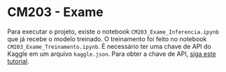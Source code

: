# CM203 - Exame

Para executar o projeto, existe o notebook `CM203_Exame_Inferencia.ipynb` que já recebe o modelo treinado. O treinamento foi feito no notebook `CM203_Exame_Treinamento.ipynb`. É necessário ter uma chave de API do Kaggle em um arquivo `kaggle.json`. Para obter a chave de API, [siga este tutorial](https://www.kaggle.com/docs/api).